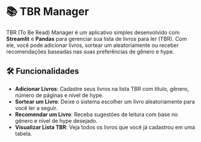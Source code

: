 # 📚 TBR Manager

TBR (To Be Read) Manager é um aplicativo simples desenvolvido com **Streamlit** e **Pandas** para gerenciar sua lista de livros para ler (TBR). Com ele, você pode adicionar livros, sortear um aleatoriamente ou receber recomendações baseadas nas suas preferências de gênero e hype.

## 🛠 Funcionalidades

- **Adicionar Livros**: Cadastre seus livros na lista TBR com título, gênero, número de páginas e nível de hype.
- **Sortear um Livro**: Deixe o sistema escolher um livro aleatoriamente para você ler a seguir.
- **Recomendar um Livro**: Receba sugestões de leitura com base no gênero e nível de hype desejado.
- **Visualizar Lista TBR**: Veja todos os livros que você já cadastrou em uma tabela.
